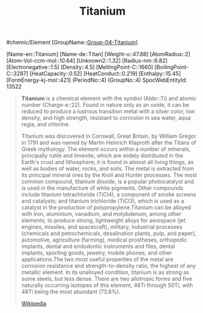 ﻿---
title: "Titanium"
type: Element

---
#chemic/Element 
[GroupName::[Group-04-Titanium](../Group-04-Titanium.md)]

[Name-en::Titanium]
[Name-de::Titan]
[Weight-u::47.88]
[AtomRadius::2]
[Atom-Vol-ccm-mol::10.64]
[Unknown2::1.32]
[Radius-nm::6.82]
[Electronegative::1.5]
[Density::4.5]
[MeltingPoint-C::1660]
[BoilingPoint-C::3287]
[HeatCapacity::0.52]
[HeatConduct::0.219]
[Enthalpy::15.45]
[FormEnergy-kj-mol::421]
(PeriodNo::4)
(GroupNo::4)
SpocWebEntityId: 13522


> **Titanium** is a chemical element with the symbol (Abbr::Ti) and atomic number (Charge-e::22). Found in nature only as an oxide, it can be reduced to produce a lustrous transition metal with a silver color, low density, and high strength, resistant to corrosion in sea water, aqua regia, and chlorine.
>
> Titanium was discovered in Cornwall, Great Britain, by William Gregor in 1791 and was named by Martin Heinrich Klaproth after the Titans of Greek mythology. The element occurs within a number of minerals, principally rutile and ilmenite, which are widely distributed in the Earth's crust and lithosphere; it is found in almost all living things, as well as bodies of water, rocks, and soils. The metal is extracted from its principal mineral ores by the Kroll and Hunter processes. The most common compound, titanium dioxide, is a popular photocatalyst and is used in the manufacture of white pigments. Other compounds include titanium tetrachloride (TiCl4), a component of smoke screens and catalysts; and titanium trichloride (TiCl3), which is used as a catalyst in the production of polypropylene.Titanium can be alloyed with iron, aluminium, vanadium, and molybdenum, among other elements, to produce strong, lightweight alloys for aerospace (jet engines, missiles, and spacecraft), military, industrial processes (chemicals and petrochemicals, desalination plants, pulp, and paper), automotive, agriculture (farming), medical prostheses, orthopedic implants, dental and endodontic instruments and files, dental implants, sporting goods, jewelry, mobile phones, and other applications.The two most useful properties of the metal are corrosion resistance and strength-to-density ratio, the highest of any metallic element. In its unalloyed condition, titanium is as strong as some steels, but less dense. There are two allotropic forms and five naturally occurring isotopes of this element, 46Ti through 50Ti, with 48Ti being the most abundant (73.8%).
>
> [Wikipedia](https://en.wikipedia.org/wiki/Titanium)